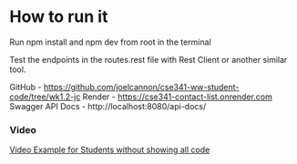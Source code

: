 # How to run it

Run npm install and npm dev from root in the terminal

Test the endpoints in the routes.rest file with Rest Client or another similar tool.

GitHub - https://github.com/joelcannon/cse341-ww-student-code/tree/wk1.2-jc
Render - https://cse341-contact-list.onrender.com
Swagger API Docs - http://localhost:8080/api-docs/

### Video

[Video Example for Students without showing all code](https://www.youtube.com/watch?v=MhObHmqk58U)

